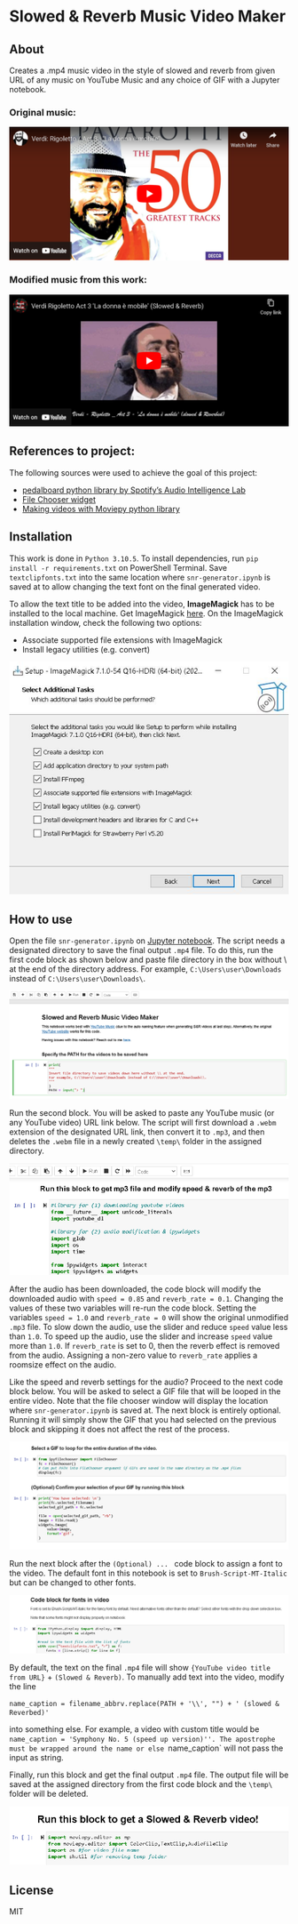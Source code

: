 # Slowed & Reverb Music Video Maker

## About

Creates a .mp4 music video in the style of slowed and reverb from given URL of any music on YouTube Music and any choice of GIF with a Jupyter notebook.

### Original music: 
[<img src="https://github.com/asherchok/snr/blob/main/instructions/ori.PNG">](https://youtu.be/PIszx-GuPmE "Watch it now on YouTube")

### Modified music from this work:
[<img src="https://github.com/asherchok/snr/blob/main/instructions/edited.PNG">](https://youtu.be/O1xS9EFrhzA "Watch it now on YouTube")

## References to project:
The following sources were used to achieve the goal of this project:
- [pedalboard python library by Spotify’s Audio Intelligence Lab](https://spotify.github.io/pedalboard/)
- [File Chooser widget](https://pypi.org/project/ipyfilechooser/)
- [Making videos with Moviepy python library](https://pypi.org/project/moviepy/)

## Installation
This work is done in `Python 3.10.5`. To install dependencies, run `pip install -r requirements.txt` on PowerShell Terminal. Save `textclipfonts.txt` into the same location where `snr-generator.ipynb` is saved at to allow changing the text font on the final generated video.

To allow the text title to be added into the video, **ImageMagick** has to be installed to the local machine. Get ImageMagick [here](https://imagemagick.org/script/download.php). On the ImageMagick installation window, check the following two options:
- Associate supported file extensions with ImageMagick
- Install legacy utilities (e.g. convert)

![alt text](https://github.com/asherchok/snr/blob/main/imagemagickoptions.png?raw=true)

## How to use
Open the file `snr-generator.ipynb` on  [Jupyter notebook](https://jupyter.org/install). The script needs a designated directory to save the final output `.mp4` file. To do this, run the first code block as shown below and paste file directory in the box without \ at the end of the directory address. For example, `C:\Users\user\Downloads` instead of `C:\Users\user\Downloads\`.

![alt text](https://github.com/asherchok/snr/blob/main/instructions/ins-1.PNG?raw=true)

Run the second block. You will be asked to paste any YouTube music (or any YouTube video) URL link below. The script will first download a `.webm` extension of the designated URL link, then convert it to `.mp3`, and then deletes the `.webm` file in a newly created `\temp\` folder in the assigned directory.

![alt text](https://github.com/asherchok/snr/blob/main/instructions/ins-2.PNG?raw=true)

After the audio has been downloaded, the code block will modify the downloaded audio with `speed = 0.85` and `reverb_rate = 0.1`. Changing the values of these two variables will re-run the code block. Setting the variables `speed = 1.0` and `reverb_rate = 0` will show the original unmodified `.mp3` file. To slow down the audio, use the slider and reduce `speed` value less than `1.0`. To speed up the audio, use the slider and increase `speed` value more than `1.0`. If `reverb_rate` is set to 0, then the reverb effect is removed from the audio. Assigning a non-zero value to `reverb_rate` applies a roomsize effect on the audio.

Like the speed and reverb settings for the audio? Proceed to the next code block below. You will be asked to select a GIF file that will be looped in the entire video. Note that the file chooser window will display the location where `snr-generator.ipynb` is saved at. The next block is entirely optional. Running it will simply show the GIF that you had selected on the previous block and skipping it does not affect the rest of the process.

![alt text](https://github.com/asherchok/snr/blob/main/instructions/ins-3.PNG?raw=true)

Run the next block after the `(Optional) ... ` code block to assign a font to the video. The default font in this notebook is set to `Brush-Script-MT-Italic` but can be changed to other fonts.

![alt text](https://github.com/asherchok/snr/blob/main/instructions/ins-4.PNG?raw=true)

By default, the text on the final `.mp4` file will show `{YouTube video title from URL}` + `(Slowed & Reverb)`. To manually add text into the video, modify the line
```
name_caption = filename_abbrv.replace(PATH + '\\', "") + ' (slowed & Reverbed)'
```
into something else. For example, a video with custom title would be `name_caption = 'Symphony No. 5 (speed up version)''. The apostrophe must be wrapped around the name or else `name_caption` will not pass the input as string.

Finally, run this block and get the final output `.mp4` file. The output file will be saved at the assigned directory from the first code block and the `\temp\` folder will be deleted.

![alt text](https://github.com/asherchok/snr/blob/main/instructions/ins-5.PNG?raw=true)

## License
MIT

